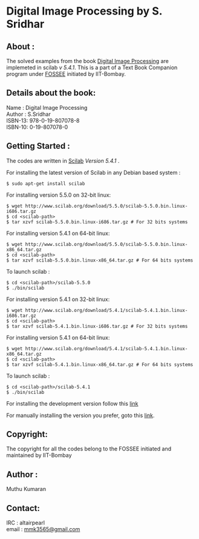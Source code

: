 Digital Image Processing by S. Sridhar
=========================================

About :
-------
The solved examples from the book [Digital Image Processing](http://www.amazon.com/Digital-Image-Processing-Sridhar/dp/0198070780/ref=sr_1_1?ie=UTF8&qid=1404122008&sr=8-1&keywords=digital+image+processing+sridhar) are implemeted in scilab *v 5.4.1*. This is a part of a Text Book Companion program under [FOSSEE](http://www.scilab.in/) initiated by IIT-Bombay.

Details about the book:
-----------------------
Name : Digital Image Processing<br/>
Author : S.Sridhar<br/>
ISBN-13: 978-0-19-807078-8<br/>
ISBN-10: 0-19-807078-0<br/>

Getting Started :
-----------------
The codes are written in [Scilab](http://www.scilab.org/) *Version 5.4.1* . 

For installing the latest version of Scilab in any Debian based system :
```
$ sudo apt-get install scilab
```
For installing version 5.5.0 on 32-bit linux:
```
$ wget http://www.scilab.org/download/5.5.0/scilab-5.5.0.bin.linux-i686.tar.gz
$ cd <scilab-path>
$ tar xzvf scilab-5.5.0.bin.linux-i686.tar.gz # For 32 bits systems
```
For installing version 5.4.1 on 64-bit linux:
```
$ wget http://www.scilab.org/download/5.5.0/scilab-5.5.0.bin.linux-x86_64.tar.gz
$ cd <scilab-path>
$ tar xzvf scilab-5.5.0.bin.linux-x86_64.tar.gz # For 64 bits systems
```
To launch scilab :
```
$ cd <scilab-path>/scilab-5.5.0
$ ./bin/scilab
```    
For installing version 5.4.1 on 32-bit linux:
```
$ wget http://www.scilab.org/download/5.4.1/scilab-5.4.1.bin.linux-i686.tar.gz
$ cd <scilab-path>
$ tar xzvf scilab-5.4.1.bin.linux-i686.tar.gz # For 32 bits systems
```
For installing version 5.4.1 on 64-bit linux:
```
$ wget http://www.scilab.org/download/5.4.1/scilab-5.4.1.bin.linux-x86_64.tar.gz
$ cd <scilab-path>
$ tar xzvf scilab-5.4.1.bin.linux-x86_64.tar.gz # For 64 bits systems
```
To launch scilab :
```
$ cd <scilab-path>/scilab-5.4.1
$ ./bin/scilab
```    
For installing the development version follow this [link](http://wiki.nosdigitais.teia.org.br/Scilab)

For manually installing the version you prefer, goto this [link](http://www.scilab.org/download/5.5.0).

Copyright:
----------
The copyright for all the codes belong to the FOSSEE initiated and maintained by IIT-Bombay

Author :
---------
   Muthu Kumaran

Contact:
--------
  IRC       : altairpearl    
  email     : mmk3565@gmail.com


